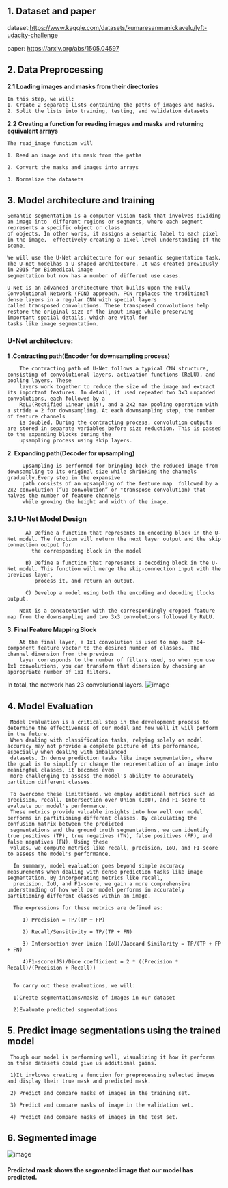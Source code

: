 ## **1. Dataset and paper**
   
  dataset:https://www.kaggle.com/datasets/kumaresanmanickavelu/lyft-udacity-challenge
  
  paper: https://arxiv.org/abs/1505.04597

## **2. Data Preprocessing**
<a class="anchor" id="2-1" name="2-1"></a>

   **2.1 Loading images and masks from their directories**
  
    In this step, we will:
    1. Create 2 separate lists containing the paths of images and masks.
    2. Split the lists into training, testing, and validation datasets

    
  **2.2 Creating a function for reading images and masks and returning equivalent arrays**
  
    The read_image function will
    
    1. Read an image and its mask from the paths
    
    2. Convert the masks and images into arrays
    
    3. Normalize the datasets
    
## **3. Model architecture and training**

    Semantic segmentation is a computer vision task that involves dividing an image into  different regions or segments, where each segment represents a specific object or class 
    of objects. In other words, it assigns a semantic label to each pixel in the image,  effectively creating a pixel-level understanding of the scene.
    
    We will use the U-Net architecture for our semantic segmentation task. The U-net modelhas a U-shaped architecture. It was created previously in 2015 for Biomedical image      
    segmentation but now has a number of different use cases.
    
    U-Net is an advanced architecture that builds upon the Fully Convolutional Network (FCN) approach. FCN replaces the traditional dense layers in a regular CNN with special layers    
    called transposed convolutions. These transposed convolutions help restore the original size of the input image while preserving important spatial details, which are vital for 
    tasks like image segmentation.

 ### U-Net architecture:
     
   **1 .Contracting path(Encoder for downsampling process)**
    
        The contracting path of U-Net follows a typical CNN structure, consisting of convolutional layers, activation functions (ReLU), and pooling layers. These 
        layers work together to reduce the size of the image and extract its important features. In detail, it used repeated two 3x3 unpadded convolutions, each followed by a 
        ReLU(Rectified Linear Unit), and a 2x2 max pooling operation with a stride = 2 for downsampling. At each downsampling step, the number of feature channels 
        is doubled. During the contracting process, convolution outputs are stored in separate variables before size reduction. This is passed to the expanding blocks during the 
        upsampling process using skip layers.

   **2. Expanding path(Decoder for upsampling)**
    
         Upsampling is performed for bringing back the reduced image from downsampling to its original size while shrinking the channels gradually.Every step in the expansive 
         path consists of an upsampling of the feature map  followed by a 2x2 convolution (“up-convolution” or "transpose convolution) that halves the number of feature channels 
         while growing the height and width of the image.

  ### **3.1 U-Net Model Design**
    
          A) Define a function that represents an encoding block in the U-Net model. The function will return the next layer output and the skip connection output for 
            the corresponding block in the model
            
          B) Define a function that represents a decoding block in the U-Net model. This function will merge the skip-connection input with the previous layer, 
             process it, and return an output.
             
          C) Develop a model using both the encoding and decoding blocks output.

        Next is a concatenation with the correspondingly cropped feature map from the downsampling and two 3x3 convolutions followed by ReLU.

   **3. Final Feature Mapping Block**
    
        At the final layer, a 1x1 convolution is used to map each 64-component feature vector to the desired number of classes.  The channel dimension from the previous 
        layer corresponds to the number of filters used, so when you use 1x1 convolutions, you can transform that dimension by choosing an appropriate number of 1x1 filters. 
        
   In total, the network has 23 convolutional layers.
   ![image](https://github.com/umang4002/Semantic-Segment-U-Net/assets/111570202/ac392078-b89c-4bc4-abaf-f95e267c3777)

 ## **4. Model Evaluation**
     
     Model Evaluation is a critical step in the development process to determine the effectiveness of our model and how well it will perform in the future. 
     When dealing with classification tasks, relying solely on model accuracy may not provide a complete picture of its performance, especially when dealing with imbalanced 
     datasets. In dense prediction tasks like image segmentation, where the goal is to simplify or change the representation of an image into meaningful classes, it becomes even 
     more challenging to assess the model's ability to accurately partition different classes.

     To overcome these limitations, we employ additional metrics such as precision, recall, Intersection over Union (IoU), and F1-score to evaluate our model's performance. 
     These metrics provide valuable insights into how well our model performs in partitioning different classes. By calculating the confusion matrix between the predicted             
     segmentations and the ground truth segmentations, we can identify true positives (TP), true negatives (TN), false positives (FP), and false negatives (FN). Using these 
     values, we compute metrics like recall, precision, IoU, and F1-score to assess the model's performance.

      In summary, model evaluation goes beyond simple accuracy measurements when dealing with dense prediction tasks like image segmentation. By incorporating metrics like recall, 
      precision, IoU, and F1-score, we gain a more comprehensive understanding of how well our model performs in accurately partitioning different classes within an image.

      The expressions for these metrics are defined as:
      
         1) Precision = TP/(TP + FP)
         
         2) Recall/Sensitivity = TP/(TP + FN)
         
         3) Intersection over Union (IoU)/Jaccard Similarity = TP/(TP + FP + FN)
         
         4)F1-score(JS)/Dice coefficient = 2 * ((Precision * Recall)/(Precision + Recall))
         

      To carry out these evaluations, we will:

      1)Create segmentations/masks of images in our dataset
      
      2)Evaluate predicted segmentations
      
  ## **5. Predict image segmentations using the trained model**

     Though our model is performing well, visualizing it how it performs on these datasets could give us additional gains.

     1)It invloves creating a function for preprocessing selected images and display their true mask and predicted mask.
       
     2) Predict and compare masks of images in the training set.

     3) Predict and compare masks of image in the validation set.

     4) Predict and compare masks of images in the test set.

## **6. Segmented image**
![image](https://user-images.githubusercontent.com/84759422/177004225-256b1ae9-b31e-47e5-bd8d-6ca5216d70cf.png)

#### Predicted mask shows the segmented image that our model has predicted.
     
     

      

        
         

          


          
         
         
      
    
